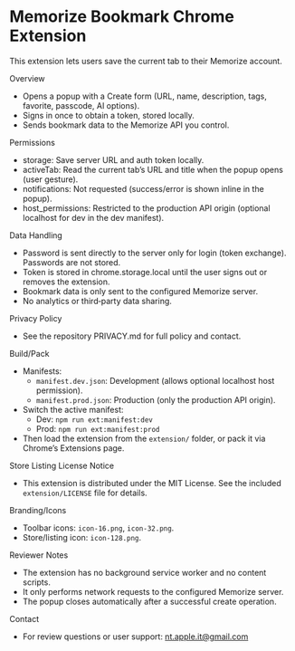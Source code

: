 # Memorize Bookmark Chrome Extension

This extension lets users save the current tab to their Memorize account.

Overview
- Opens a popup with a Create form (URL, name, description, tags, favorite, passcode, AI options).
- Signs in once to obtain a token, stored locally.
- Sends bookmark data to the Memorize API you control.

Permissions
- storage: Save server URL and auth token locally.
- activeTab: Read the current tab’s URL and title when the popup opens (user gesture).
- notifications: Not requested (success/error is shown inline in the popup).
- host_permissions: Restricted to the production API origin (optional localhost for dev in the dev manifest).

Data Handling
- Password is sent directly to the server only for login (token exchange). Passwords are not stored.
- Token is stored in chrome.storage.local until the user signs out or removes the extension.
- Bookmark data is only sent to the configured Memorize server.
- No analytics or third‑party data sharing.

Privacy Policy
- See the repository PRIVACY.md for full policy and contact.

Build/Pack
- Manifests:
  - `manifest.dev.json`: Development (allows optional localhost host permission).
  - `manifest.prod.json`: Production (only the production API origin).
- Switch the active manifest:
  - Dev: `npm run ext:manifest:dev`
  - Prod: `npm run ext:manifest:prod`
- Then load the extension from the `extension/` folder, or pack it via Chrome’s Extensions page.

Store Listing License Notice
- This extension is distributed under the MIT License. See the included `extension/LICENSE` file for details.

Branding/Icons
- Toolbar icons: `icon-16.png`, `icon-32.png`.
- Store/listing icon: `icon-128.png`.

Reviewer Notes
- The extension has no background service worker and no content scripts.
- It only performs network requests to the configured Memorize server.
- The popup closes automatically after a successful create operation.

Contact
- For review questions or user support: nt.apple.it@gmail.com
